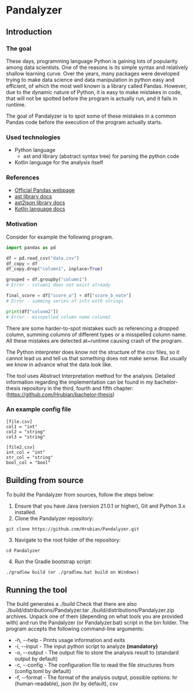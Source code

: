 # Pandalyzer

## Introduction

### The goal

These days, programming language Python is gaining lots of popularity among data scientists. One of the reasons is its
simple syntax and relatively shallow learning curve. Over the years, many packages were developed trying to make
data science and data manipulation in python easy and efficient, of which the most well known is a library called
Pandas. However, due to the dynamic nature of Python, it is easy to make mistakes in code, that will not be spotted
before the program is actually run, and it fails in runtime. 

The goal of Pandalyzer is to spot some of these mistakes in a common Pandas code before the execution of the program 
actually starts.

### Used technologies
- Python language
  - ast and library (abstract syntax tree) for parsing the python code
- Kotlin language for the analysis itself

### References
- [Official Pandas webpage](https://pandas.pydata.org/)
- [ast library docs](https://docs.python.org/3/library/ast.html)
- [ast2json library docs](https://pypi.org/project/ast2json/)
- [Kotlin language docs](https://kotlinlang.org/docs/home.html)


### Motivation
Consider for example the following program.

```python
import pandas as pd

df = pd.read_csv("data.csv")
df_copy = df
df_copy.drop("column1", inplace=True)

grouped = df.groupby("column1")
# Error - column1 does not exist already

final_score = df["score_a"] + df["score_b_note"]
# Error - summing series of ints with strings

print(df["colunm2"])
# Error - misspelled column name colunm2
```

There are some harder-to-spot mistakes such as referencing a dropped column, summing columns of different types
or a misspelled column name.
All these mistakes are detected at~runtime causing crash of the program.

The Python interpreter does know not the structure of the csv files, so it cannot lead us and tell us that something 
does not make sense. But usually we know in advance what the data look like. 

The tool uses Abstract Interpretation method for the analysis.
Detailed information regarding the implementation can be found in my bachelor-thesis repository in the third, fourth 
and fifth chapter:
(https://github.com/Hrubian/bachelor-thesis)

### An example config file
```
[file.csv]
col1 = "int"
col2 = "string"
col3 = "string"

[file2.csv]
int_col = "int"
str_col = "string"
bool_col = "bool"
```

## Building from source

To build the Pandalyzer from sources, follow the steps below:

1. Ensure that you have Java (version 21.0.1 or higher), Git and Python 3.x installed.
2.  Clone the Pandalyzer repository:
```
git clone https://github.com/Hrubian/Pandalyzer.git
```
3. Navigate to the root folder of the repository:
```
cd Pandalyzer
```
4. Run the Gradle bootstrap script:
```
./gradlew build (or ./gradlew.bat build on Windows)
```

## Running the tool

The build generates a ./build
Check that there are also ./build/distributions/Pandalyzer.tar ./build/distributions/Pandalyzer.zip archives.
Unpack one of them (depending on what tools you are provided with) and run the Pandalyzer (or
Pandalyzer.bat) script in the bin folder.
The program accepts the following command-line arguments:
- -h, --help - Prints usage information and exits
- -i, --input - The input python script to analyze **(mandatory)**
- -o, --output - The output file to store the analysis result to (standard output by default)
- -c, --config - The configuration file to read the file structures from (config.toml by default)
- -f, --format - The format of the analysis output, possible options: hr (human-readable), json (hr by default), csv
